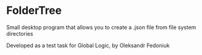 # FolderTree

Small desktop program that allows you to create a .json file from file system directories

Developed as a test task for Global Logic, by Oleksandr Fedoniuk 
